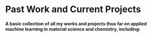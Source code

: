 # Past Work and Current Projects

#### A basic collection of all my works and projects thus far on applied machine learning in material science and chemistry, including: 
